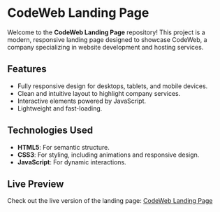 # CodeWeb Landing Page

Welcome to the **CodeWeb Landing Page** repository! This project is a modern, responsive landing page designed to showcase CodeWeb, a company specializing in website development and hosting services.

## Features

- Fully responsive design for desktops, tablets, and mobile devices.
- Clean and intuitive layout to highlight company services.
- Interactive elements powered by JavaScript.
- Lightweight and fast-loading.

## Technologies Used

- **HTML5**: For semantic structure.
- **CSS3**: For styling, including animations and responsive design.
- **JavaScript**: For dynamic interactions.

## Live Preview  
Check out the live version of the landing page: [CodeWeb Landing Page](https://idyllic-parfait-a2d4f6.netlify.app)
